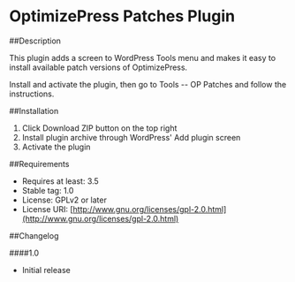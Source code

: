 # OptimizePress Patches Plugin

##Description

This plugin adds a screen to WordPress Tools menu and makes it easy to install available patch versions of OptimizePress.

Install and activate the plugin, then go to Tools -- OP Patches and follow the instructions.

##Installation

1. Click Download ZIP button on the top right
2. Install plugin archive through WordPress' Add plugin screen
3. Activate the plugin

##Requirements
* Requires at least: 3.5
* Stable tag: 1.0
* License: GPLv2 or later
* License URI: [http://www.gnu.org/licenses/gpl-2.0.html](http://www.gnu.org/licenses/gpl-2.0.html)


##Changelog

####1.0
* Initial release